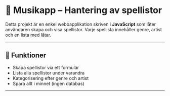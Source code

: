 # 🎵 Musikapp – Hantering av spellistor

Detta projekt är en enkel webbapplikation skriven i **JavaScript** som låter användaren skapa och visa spellistor. Varje spellista innehåller genre, artist och en lista med låtar.

---

## 🧩 Funktioner

- Skapa spellistor via ett formulär
- Lista alla spellistor under varandra
- Kategorisering efter genre och artist
- Spara allt i minnet (ingen databas)

---
